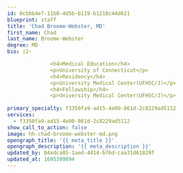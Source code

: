 ```yaml
---
id: 0cbbb4e7-11b0-4d5b-b119-b1218c44d621
blueprint: staff
title: 'Chad Broome-Webster, MD'
first_name: Chad
last_name: Broome-Webster
degree: MD
bio: |2-

              <h4>Medical Education</h4>
              <p>University of Connecticut</p>
              <h4>Residency</h4>
              <p>University Medical Center(UFHSC/J)</p>
              <h4>Fellowship</h4>
              <p>University Medical Center(UFHSC/J)</p>
          
primary_specialty: f3350fa9-ad15-4e00-861d-2c8229ad5112
services:
  - f3350fa9-ad15-4e00-861d-2c8229ad5112
show_call_to_action: false
image: hh-chad-broome-webster-md.png
opengraph_title: '{{ meta_title }}'
opengraph_description: '{{ meta_description }}'
updated_by: b4edca85-1aed-4414-b76d-caa31d61829f
updated_at: 1695399894
---
```

